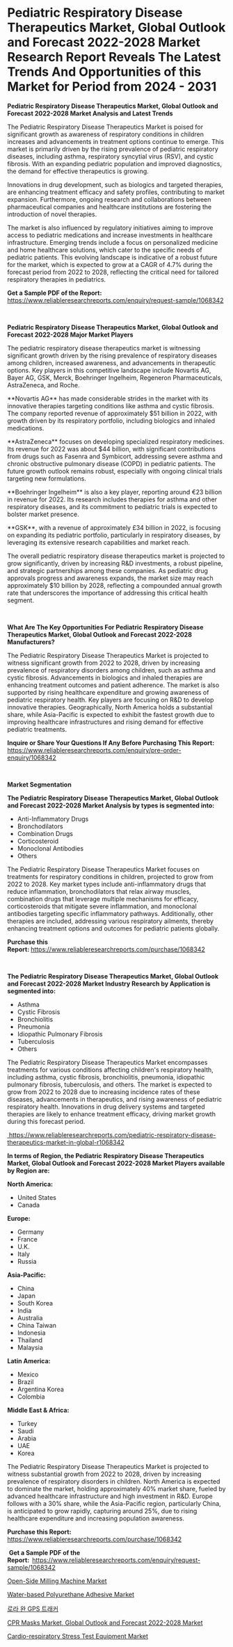 <p><h1>Pediatric Respiratory Disease Therapeutics Market, Global Outlook and Forecast 2022-2028 Market Research Report Reveals The Latest Trends And Opportunities of this Market for Period from 2024 - 2031</h1></p><p><strong>Pediatric Respiratory Disease Therapeutics Market, Global Outlook and Forecast 2022-2028 Market Analysis and Latest Trends</strong></p>
<p><p>The Pediatric Respiratory Disease Therapeutics Market is poised for significant growth as awareness of respiratory conditions in children increases and advancements in treatment options continue to emerge. This market is primarily driven by the rising prevalence of pediatric respiratory diseases, including asthma, respiratory syncytial virus (RSV), and cystic fibrosis. With an expanding pediatric population and improved diagnostics, the demand for effective therapeutics is growing.</p><p>Innovations in drug development, such as biologics and targeted therapies, are enhancing treatment efficacy and safety profiles, contributing to market expansion. Furthermore, ongoing research and collaborations between pharmaceutical companies and healthcare institutions are fostering the introduction of novel therapies.</p><p>The market is also influenced by regulatory initiatives aiming to improve access to pediatric medications and increase investments in healthcare infrastructure. Emerging trends include a focus on personalized medicine and home healthcare solutions, which cater to the specific needs of pediatric patients. This evolving landscape is indicative of a robust future for the market, which is expected to grow at a CAGR of 4.7% during the forecast period from 2022 to 2028, reflecting the critical need for tailored respiratory therapies in pediatrics.</p></p>
<p><strong>Get a Sample PDF of the Report:&nbsp;</strong> <a href="https://www.reliableresearchreports.com/enquiry/request-sample/1068342">https://www.reliableresearchreports.com/enquiry/request-sample/1068342</a></p>
<p>&nbsp;</p>
<p><strong>Pediatric Respiratory Disease Therapeutics Market, Global Outlook and Forecast 2022-2028 Major Market Players</strong></p>
<p><p>The pediatric respiratory disease therapeutics market is witnessing significant growth driven by the rising prevalence of respiratory diseases among children, increased awareness, and advancements in therapeutic options. Key players in this competitive landscape include Novartis AG, Bayer AG, GSK, Merck, Boehringer Ingelheim, Regeneron Pharmaceuticals, AstraZeneca, and Roche.</p><p>**Novartis AG** has made considerable strides in the market with its innovative therapies targeting conditions like asthma and cystic fibrosis. The company reported revenue of approximately $51 billion in 2022, with growth driven by its respiratory portfolio, including biologics and inhaled medications.</p><p>**AstraZeneca** focuses on developing specialized respiratory medicines. Its revenue for 2022 was about $44 billion, with significant contributions from drugs such as Fasenra and Symbicort, addressing severe asthma and chronic obstructive pulmonary disease (COPD) in pediatric patients. The future growth outlook remains robust, especially with ongoing clinical trials targeting new formulations.</p><p>**Boehringer Ingelheim** is also a key player, reporting around €23 billion in revenue for 2022. Its research includes therapies for asthma and other respiratory diseases, and its commitment to pediatric trials is expected to bolster market presence.</p><p>**GSK**, with a revenue of approximately £34 billion in 2022, is focusing on expanding its pediatric portfolio, particularly in respiratory diseases, by leveraging its extensive research capabilities and market reach.</p><p>The overall pediatric respiratory disease therapeutics market is projected to grow significantly, driven by increasing R&D investments, a robust pipeline, and strategic partnerships among these companies. As pediatric drug approvals progress and awareness expands, the market size may reach approximately $10 billion by 2028, reflecting a compounded annual growth rate that underscores the importance of addressing this critical health segment.</p></p>
<p>&nbsp;</p>
<p><strong>What Are The Key Opportunities For Pediatric Respiratory Disease Therapeutics Market, Global Outlook and Forecast 2022-2028 Manufacturers?</strong></p>
<p><p>The Pediatric Respiratory Disease Therapeutics Market is projected to witness significant growth from 2022 to 2028, driven by increasing prevalence of respiratory disorders among children, such as asthma and cystic fibrosis. Advancements in biologics and inhaled therapies are enhancing treatment outcomes and patient adherence. The market is also supported by rising healthcare expenditure and growing awareness of pediatric respiratory health. Key players are focusing on R&D to develop innovative therapies. Geographically, North America holds a substantial share, while Asia-Pacific is expected to exhibit the fastest growth due to improving healthcare infrastructures and rising demand for effective pediatric treatments.</p></p>
<p><strong>Inquire or Share Your Questions If Any Before Purchasing This Report:</strong> <a href="https://www.reliableresearchreports.com/enquiry/pre-order-enquiry/1068342">https://www.reliableresearchreports.com/enquiry/pre-order-enquiry/1068342</a></p>
<p>&nbsp;</p>
<p><strong>Market Segmentation</strong></p>
<p><strong>The Pediatric Respiratory Disease Therapeutics Market, Global Outlook and Forecast 2022-2028 Market Analysis by types is segmented into:</strong></p>
<p><ul><li>Anti-Inflammatory Drugs</li><li>Bronchodilators</li><li>Combination Drugs</li><li>Corticosteroid</li><li>Monoclonal Antibodies</li><li>Others</li></ul></p>
<p><p>The Pediatric Respiratory Disease Therapeutics Market focuses on treatments for respiratory conditions in children, projected to grow from 2022 to 2028. Key market types include anti-inflammatory drugs that reduce inflammation, bronchodilators that relax airway muscles, combination drugs that leverage multiple mechanisms for efficacy, corticosteroids that mitigate severe inflammation, and monoclonal antibodies targeting specific inflammatory pathways. Additionally, other therapies are included, addressing various respiratory ailments, thereby enhancing treatment options and outcomes for pediatric patients globally.</p></p>
<p><strong>Purchase this Report:&nbsp;</strong><a href="https://www.reliableresearchreports.com/purchase/1068342">https://www.reliableresearchreports.com/purchase/1068342</a></p>
<p>&nbsp;</p>
<p><strong>The Pediatric Respiratory Disease Therapeutics Market, Global Outlook and Forecast 2022-2028 Market Industry Research by Application is segmented into:</strong></p>
<p><ul><li>Asthma</li><li>Cystic Fibrosis</li><li>Bronchiolitis</li><li>Pneumonia</li><li>Idiopathic Pulmonary Fibrosis</li><li>Tuberculosis</li><li>Others</li></ul></p>
<p><p>The Pediatric Respiratory Disease Therapeutics Market encompasses treatments for various conditions affecting children's respiratory health, including asthma, cystic fibrosis, bronchiolitis, pneumonia, idiopathic pulmonary fibrosis, tuberculosis, and others. The market is expected to grow from 2022 to 2028 due to increasing incidence rates of these diseases, advancements in therapeutics, and rising awareness of pediatric respiratory health. Innovations in drug delivery systems and targeted therapies are likely to enhance treatment efficacy, driving market growth during this forecast period.</p></p>
<p><a href="https://www.reliableresearchreports.com/pediatric-respiratory-disease-therapeutics-market-in-global-r1068342">&nbsp;https://www.reliableresearchreports.com/pediatric-respiratory-disease-therapeutics-market-in-global-r1068342</a></p>
<p><strong>In terms of Region, the Pediatric Respiratory Disease Therapeutics Market, Global Outlook and Forecast 2022-2028 Market Players available by Region are:</strong></p>
<p>
    <p> <strong> North America: </strong>
        <ul>
            <li>United States</li>
            <li>Canada</li>
        </ul>
        </p> 
    <p> <strong> Europe: </strong>
        <ul>
            <li>Germany</li>
            <li>France</li>
            <li>U.K.</li>
            <li>Italy</li>
            <li>Russia</li>
        </ul>
        </p> 
    <p> <strong> Asia-Pacific: </strong>
        <ul>
            <li>China</li>
            <li>Japan</li>
            <li>South Korea</li>
            <li>India</li>
            <li>Australia</li>
            <li>China Taiwan</li>
            <li>Indonesia</li>
            <li>Thailand</li>
            <li>Malaysia</li>
        </ul>
        </p> 
    <p> <strong> Latin America: </strong>
        <ul>
            <li>Mexico</li>
            <li>Brazil</li>
            <li>Argentina Korea</li>
            <li>Colombia</li>
        </ul>
        </p> 
    <p> <strong> Middle East & Africa: </strong>
        <ul>
            <li>Turkey</li>
            <li>Saudi</li>
            <li>Arabia</li>
            <li>UAE</li>
            <li>Korea</li>
        </ul>
    </p>
    </p>
<p><p>The Pediatric Respiratory Disease Therapeutics Market is projected to witness substantial growth from 2022 to 2028, driven by increasing prevalence of respiratory disorders in children. North America is expected to dominate the market, holding approximately 40% market share, fueled by advanced healthcare infrastructure and high investment in R&D. Europe follows with a 30% share, while the Asia-Pacific region, particularly China, is anticipated to grow rapidly, capturing around 25%, due to rising healthcare expenditure and increasing population awareness.</p></p>
<p><strong>Purchase this Report: </strong><a href="https://www.reliableresearchreports.com/purchase/1068342">https://www.reliableresearchreports.com/purchase/1068342</a></p>
<p>&nbsp;<strong>Get a Sample PDF of the Report:&nbsp;&nbsp;</strong><a href="https://www.reliableresearchreports.com/enquiry/request-sample/1068342">https://www.reliableresearchreports.com/enquiry/request-sample/1068342</a></p>
<p><strong></strong></p>
<p><p><a href="https://issuu.com/reportprime-2/docs/open-side-milling-machine-market-si_6f05dc3b534ef1">Open-Side Milling Machine Market</a></p><p><a href="https://medium.com/@christopher.fisher66709/water-based-polyurethane-adhesive-market-share-size-trends-industry-analysis-report-by-type-by-f0f49eb7fca8">Water-based Polyurethane Adhesive Market</a></p><p><a href="https://medium.com/@daniamha96_85754/lorawan-gps-%ED%8A%B8%EB%9E%98%EC%BB%A4-%EC%8B%9C%EC%9E%A5-%EB%B6%84%EC%84%9D-%EB%B3%B4%EA%B3%A0%EC%84%9C-2024%EB%85%84%EB%B6%80%ED%84%B0-2031%EB%85%84%EA%B9%8C%EC%A7%80-%EC%A7%80%EC%97%AD-%EC%9C%A0%ED%98%95-%EB%B0%B0%ED%84%B0%EB%A6%AC-%EA%B8%B0%EB%B0%98-%EC%9E%AC%EC%B6%A9%EC%A0%84-%EA%B0%80%EB%8A%A5-%EB%B0%8F-%EC%95%A0%ED%94%8C%EB%A6%AC%EC%BC%80%EC%9D%B4%EC%85%98-%EC%8A%A4%EB%A7%88%ED%8A%B8-%EB%8F%99%EB%AC%BC-%EB%86%8D%EC%97%85-%EB%AC%BC%EB%A5%98-%EB%B0%8F-%EA%B3%B5%EA%B8%89%EB%A7%9D-%EA%B4%80%EB%A6%AC-c06f4e0c50dd">로라 완 GPS 트래커</a></p><p><a href="https://github.com/YashRP12/Market-Research-Report-List-6/blob/main/cpr-masks-market-global-outlook-and-forecast-2022-2028-market.md">CPR Masks Market, Global Outlook and Forecast 2022-2028 Market</a></p><p><a href="https://medium.com/@caylawisoky8698/cardio-respiratory-stress-test-equipment-market-share-size-trends-industry-analysis-report-by-3161717d5bff">Cardio-respiratory Stress Test Equipment Market</a></p></p>